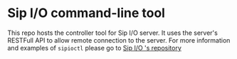 # Sip I/O command-line tool

This repo hosts the controller tool for Sip I/O server. It uses the server's RESTFull API to allow remote connection
to the server. For more information and examples of `sipioctl` please go to [Sip I/O 's repository](https://github.com/fonoster/sipio)
